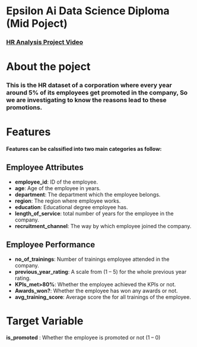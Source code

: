 # Epsilon Ai Data Science Diploma (Mid Poject)
### [HR Analysis Project Video](https://drive.google.com/file/d/1jln2XRPh3mhQZ9Ph6de_fAFJ-qy5d9hO/view?usp=sharing)
# About the poject
### This is the HR dataset of a corporation where every year around 5% of its employees get promoted in the company, So we are investigating to know the reasons lead to these promotions.
# Features
#### Features can be calssified into two main categories as follow:

## Employee Attributes
* **employee_id**: ID of the employee.
* **age**: Age of the employee in years.
* **department**: The department which the employee belongs.
* **region**: The region where employee works.
* **education**: Educational degree employee has.
* **length_of_service**: total number of years for the employee in the company.
* **recruitment_channel**: The way by which employee joined the company.

## Employee Performance
* **no_of_trainings**: Number of trainings employee attended in the company.
* **previous_year_rating**: A scale from (1 – 5) for the whole previous year rating.
* **KPIs_met>80%**: Whether the employee achieved the KPIs or not.
* **Awards_won?**: Whether the employee has won any awards or not.
* **avg_training_score**: Average score the for all trainings of the employee.

# Target Variable
**is_promoted** : Whether the employee is promoted or not (1 – 0)
